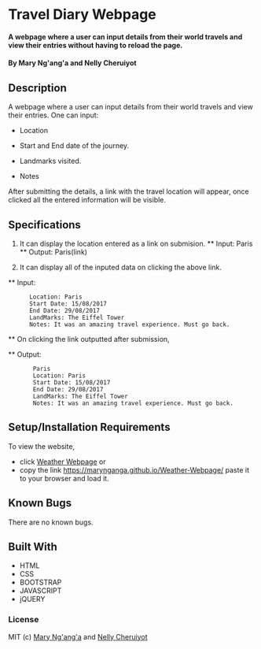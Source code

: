# Travel Diary Webpage

#### A webpage where a user can input details from their world travels and view their entries without having to reload the page. 
#### By **Mary Ng'ang'a** and **Nelly Cheruiyot**

## Description
A webpage where a user can input details from their world travels and view their entries. 
One can input:

* Location

* Start and End date of the journey.

* Landmarks visited.

* Notes

After submitting the details, a link with the travel location will appear, 
once clicked all the entered information will be visible.

## Specifications

1. It can display the location entered as a link on submision.
** Input: Paris
** Output: Paris(link)

2. It can display all of the inputed data on clicking the above link.

** Input: 

          Location: Paris
          Start Date: 15/08/2017
          End Date: 29/08/2017
          LandMarks: The Eiffel Tower
          Notes: It was an amazing travel experience. Must go back.
          
** On clicking the link outputted after submission,

** Output: 

           Paris
           Location: Paris
           Start Date: 15/08/2017
           End Date: 29/08/2017
           LandMarks: The Eiffel Tower
           Notes: It was an amazing travel experience. Must go back.


## Setup/Installation Requirements

To view the website, 
* click [Weather Webpage](https://marynganga.github.io/Weather-Webpage/)
or 
* copy the link https://marynganga.github.io/Weather-Webpage/ paste it to your browser and load it.  


## Known Bugs

There are no known bugs.

## Built With

* HTML
* CSS
* BOOTSTRAP
* JAVASCRIPT
* jQUERY


### License

MIT (c) [Mary Ng'ang'a](https://github.com/marynganga) and [Nelly Cheruiyot](https://github.com/nellycheruiyot)
